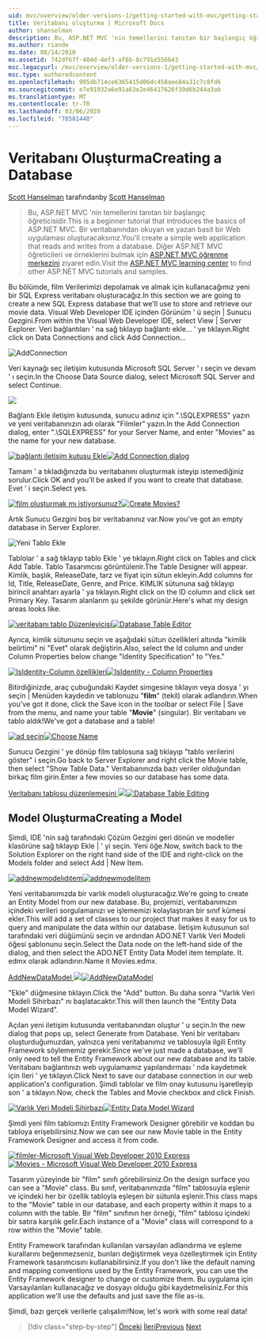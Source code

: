```yaml
---
uid: mvc/overview/older-versions-1/getting-started-with-mvc/getting-started-with-mvc-part4
title: Veritabanı oluşturma | Microsoft Docs
author: shanselman
description: Bu, ASP.NET MVC 'nin temellerini tanıtan bir başlangıç öğreticisidir. Bir veritabanından okuyan ve yazan basit bir Web uygulaması oluşturun.
ms.author: riande
ms.date: 08/14/2010
ms.assetid: 742df67f-484d-4ef3-af6b-8c791e556b43
msc.legacyurl: /mvc/overview/older-versions-1/getting-started-with-mvc/getting-started-with-mvc-part4
msc.type: authoredcontent
ms.openlocfilehash: 995db714ce6365415d06dc458aee84a31c7c8fd6
ms.sourcegitcommit: e7e91932a6e91a63e2e46417626f39d6b244a3ab
ms.translationtype: MT
ms.contentlocale: tr-TR
ms.lasthandoff: 03/06/2020
ms.locfileid: "78581440"
---
```

# <a name="creating-a-database"></a><span data-ttu-id="0cf70-104">Veritabanı Oluşturma</span><span class="sxs-lookup"><span data-stu-id="0cf70-104">Creating a Database</span></span>

<span data-ttu-id="0cf70-105">[Scott Hanselman](https://github.com/shanselman) tarafından</span><span class="sxs-lookup"><span data-stu-id="0cf70-105">by [Scott Hanselman](https://github.com/shanselman)</span></span>

> <span data-ttu-id="0cf70-106">Bu, ASP.NET MVC 'nin temellerini tanıtan bir başlangıç öğreticisidir.</span><span class="sxs-lookup"><span data-stu-id="0cf70-106">This is a beginner tutorial that introduces the basics of ASP.NET MVC.</span></span> <span data-ttu-id="0cf70-107">Bir veritabanından okuyan ve yazan basit bir Web uygulaması oluşturacaksınız.</span><span class="sxs-lookup"><span data-stu-id="0cf70-107">You'll create a simple web application that reads and writes from a database.</span></span> <span data-ttu-id="0cf70-108">Diğer ASP.NET MVC öğreticileri ve örneklerini bulmak için [ASP.NET MVC öğrenme merkezini](../../../index.md) ziyaret edin.</span><span class="sxs-lookup"><span data-stu-id="0cf70-108">Visit the [ASP.NET MVC learning center](../../../index.md) to find other ASP.NET MVC tutorials and samples.</span></span>

<span data-ttu-id="0cf70-109">Bu bölümde, film Verilerimizi depolamak ve almak için kullanacağımız yeni bir SQL Express veritabanı oluşturacağız.</span><span class="sxs-lookup"><span data-stu-id="0cf70-109">In this section we are going to create a new SQL Express database that we'll use to store and retrieve our movie data.</span></span> <span data-ttu-id="0cf70-110">Visual Web Developer IDE içinden Görünüm ' ü seçin | Sunucu Gezgini.</span><span class="sxs-lookup"><span data-stu-id="0cf70-110">From within the Visual Web Developer IDE, select View | Server Explorer.</span></span> <span data-ttu-id="0cf70-111">Veri bağlantıları ' na sağ tıklayıp bağlantı ekle... ' ye tıklayın.</span><span class="sxs-lookup"><span data-stu-id="0cf70-111">Right click on Data Connections and click Add Connection...</span></span>

![AddConnection](getting-started-with-mvc-part4/_static/image1.png)

<span data-ttu-id="0cf70-113">Veri kaynağı seç iletişim kutusunda Microsoft SQL Server ' ı seçin ve devam ' ı seçin.</span><span class="sxs-lookup"><span data-stu-id="0cf70-113">In the Choose Data Source dialog, select Microsoft SQL Server and select Continue.</span></span>

![](getting-started-with-mvc-part4/_static/image2.png)

<span data-ttu-id="0cf70-114">Bağlantı Ekle iletişim kutusunda, sunucu adınız için ".\SQLEXPRESS" yazın ve yeni veritabanınızın adı olarak "Filmler" yazın.</span><span class="sxs-lookup"><span data-stu-id="0cf70-114">In the Add Connection dialog, enter ".\SQLEXPRESS" for your Server Name, and enter "Movies" as the name for your new database.</span></span>

<span data-ttu-id="0cf70-115">[![bağlantı iletişim kutusu Ekle](getting-started-with-mvc-part4/_static/image4.png)](getting-started-with-mvc-part4/_static/image3.png)</span><span class="sxs-lookup"><span data-stu-id="0cf70-115">[![Add Connection dialog](getting-started-with-mvc-part4/_static/image4.png)](getting-started-with-mvc-part4/_static/image3.png)</span></span>

<span data-ttu-id="0cf70-116">Tamam ' a tıkladığınızda bu veritabanını oluşturmak isteyip istemediğiniz sorulur.</span><span class="sxs-lookup"><span data-stu-id="0cf70-116">Click OK and you'll be asked if you want to create that database.</span></span> <span data-ttu-id="0cf70-117">Evet ' i seçin.</span><span class="sxs-lookup"><span data-stu-id="0cf70-117">Select yes.</span></span>

<span data-ttu-id="0cf70-118">[![film oluşturmak mı istiyorsunuz?](getting-started-with-mvc-part4/_static/image6.png)](getting-started-with-mvc-part4/_static/image5.png)</span><span class="sxs-lookup"><span data-stu-id="0cf70-118">[![Create Movies?](getting-started-with-mvc-part4/_static/image6.png)](getting-started-with-mvc-part4/_static/image5.png)</span></span>

<span data-ttu-id="0cf70-119">Artık Sunucu Gezgini boş bir veritabanınız var.</span><span class="sxs-lookup"><span data-stu-id="0cf70-119">Now you've got an empty database in Server Explorer.</span></span>

![Yeni Tablo Ekle](getting-started-with-mvc-part4/_static/image7.png)

<span data-ttu-id="0cf70-121">Tablolar ' a sağ tıklayıp tablo Ekle ' ye tıklayın.</span><span class="sxs-lookup"><span data-stu-id="0cf70-121">Right click on Tables and click Add Table.</span></span> <span data-ttu-id="0cf70-122">Tablo Tasarımcısı görüntülenir.</span><span class="sxs-lookup"><span data-stu-id="0cf70-122">The Table Designer will appear.</span></span> <span data-ttu-id="0cf70-123">Kimlik, başlık, ReleaseDate, tarz ve fiyat için sütun ekleyin.</span><span class="sxs-lookup"><span data-stu-id="0cf70-123">Add columns for Id, Title, ReleaseDate, Genre, and Price.</span></span> <span data-ttu-id="0cf70-124">KIMLIK sütununa sağ tıklayıp birincil anahtarı ayarla ' ya tıklayın.</span><span class="sxs-lookup"><span data-stu-id="0cf70-124">Right click on the ID column and click set Primary Key.</span></span> <span data-ttu-id="0cf70-125">Tasarım alanlarım şu şekilde görünür.</span><span class="sxs-lookup"><span data-stu-id="0cf70-125">Here's what my design areas looks like.</span></span>

<span data-ttu-id="0cf70-126">[![veritabanı tablo Düzenleyicisi](getting-started-with-mvc-part4/_static/image9.png)](getting-started-with-mvc-part4/_static/image8.png)</span><span class="sxs-lookup"><span data-stu-id="0cf70-126">[![Database Table Editor](getting-started-with-mvc-part4/_static/image9.png)](getting-started-with-mvc-part4/_static/image8.png)</span></span>

<span data-ttu-id="0cf70-127">Ayrıca, kimlik sütununu seçin ve aşağıdaki sütun özellikleri altında "kimlik belirtimi" ni "Evet" olarak değiştirin.</span><span class="sxs-lookup"><span data-stu-id="0cf70-127">Also, select the Id column and under Column Properties below change "Identity Specification" to "Yes."</span></span>

<span data-ttu-id="0cf70-128">[![IsIdentity-Column özellikleri](getting-started-with-mvc-part4/_static/image11.png)](getting-started-with-mvc-part4/_static/image10.png)</span><span class="sxs-lookup"><span data-stu-id="0cf70-128">[![IsIdentity - Column Properties](getting-started-with-mvc-part4/_static/image11.png)](getting-started-with-mvc-part4/_static/image10.png)</span></span>

<span data-ttu-id="0cf70-129">Bitirdiğinizde, araç çubuğundaki Kaydet simgesine tıklayın veya dosya ' yı seçin | Menüden kaydedin ve tablonuzu "**film**" (tekil) olarak adlandırın.</span><span class="sxs-lookup"><span data-stu-id="0cf70-129">When you've got it done, click the Save icon in the toolbar or select File | Save from the menu, and name your table "**Movie**" (singular).</span></span> <span data-ttu-id="0cf70-130">Bir veritabanı ve tablo aldık!</span><span class="sxs-lookup"><span data-stu-id="0cf70-130">We've got a database and a table!</span></span>

<span data-ttu-id="0cf70-131">[![ad seçin](getting-started-with-mvc-part4/_static/image13.png)](getting-started-with-mvc-part4/_static/image12.png)</span><span class="sxs-lookup"><span data-stu-id="0cf70-131">[![Choose Name](getting-started-with-mvc-part4/_static/image13.png)](getting-started-with-mvc-part4/_static/image12.png)</span></span>

<span data-ttu-id="0cf70-132">Sunucu Gezgini ' ye dönüp film tablosuna sağ tıklayıp "tablo verilerini göster" i seçin.</span><span class="sxs-lookup"><span data-stu-id="0cf70-132">Go back to Server Explorer and right click the Movie table, then select "Show Table Data."</span></span> <span data-ttu-id="0cf70-133">Veritabanınızda bazı veriler olduğundan birkaç film girin.</span><span class="sxs-lookup"><span data-stu-id="0cf70-133">Enter a few movies so our database has some data.</span></span>

<span data-ttu-id="0cf70-134">[Veritabanı tablosu düzenlemesini ![](getting-started-with-mvc-part4/_static/image15.png)](getting-started-with-mvc-part4/_static/image14.png)</span><span class="sxs-lookup"><span data-stu-id="0cf70-134">[![Database Table Editing](getting-started-with-mvc-part4/_static/image15.png)](getting-started-with-mvc-part4/_static/image14.png)</span></span>

## <a name="creating-a-model"></a><span data-ttu-id="0cf70-135">Model Oluşturma</span><span class="sxs-lookup"><span data-stu-id="0cf70-135">Creating a Model</span></span>

<span data-ttu-id="0cf70-136">Şimdi, IDE 'nin sağ tarafındaki Çözüm Gezgini geri dönün ve modeller klasörüne sağ tıklayıp Ekle | ' yi seçin. Yeni öğe.</span><span class="sxs-lookup"><span data-stu-id="0cf70-136">Now, switch back to the Solution Explorer on the right hand side of the IDE and right-click on the Models folder and select Add | New Item.</span></span>

<span data-ttu-id="0cf70-137">[![addnewmodelıdıtem](getting-started-with-mvc-part4/_static/image17.png)](getting-started-with-mvc-part4/_static/image16.png)</span><span class="sxs-lookup"><span data-stu-id="0cf70-137">[![addnewmodelitem](getting-started-with-mvc-part4/_static/image17.png)](getting-started-with-mvc-part4/_static/image16.png)</span></span>

<span data-ttu-id="0cf70-138">Yeni veritabanımızda bir varlık modeli oluşturacağız.</span><span class="sxs-lookup"><span data-stu-id="0cf70-138">We're going to create an Entity Model from our new database.</span></span> <span data-ttu-id="0cf70-139">Bu, projemizi, veritabanımızın içindeki verileri sorgulamanızı ve işlememizi kolaylaştıran bir sınıf kümesi ekler.</span><span class="sxs-lookup"><span data-stu-id="0cf70-139">This will add a set of classes to our project that makes it easy for us to query and manipulate the data within our database.</span></span> <span data-ttu-id="0cf70-140">İletişim kutusunun sol tarafındaki veri düğümünü seçin ve ardından ADO.NET Varlık Veri Modeli öğesi şablonunu seçin.</span><span class="sxs-lookup"><span data-stu-id="0cf70-140">Select the Data node on the left-hand side of the dialog, and then select the ADO.NET Entity Data Model item template.</span></span> <span data-ttu-id="0cf70-141">It. edmx olarak adlandırın.</span><span class="sxs-lookup"><span data-stu-id="0cf70-141">Name it Movies.edmx.</span></span>

<span data-ttu-id="0cf70-142">[AddNewDataModel ![](getting-started-with-mvc-part4/_static/image19.png)](getting-started-with-mvc-part4/_static/image18.png)</span><span class="sxs-lookup"><span data-stu-id="0cf70-142">[![AddNewDataModel](getting-started-with-mvc-part4/_static/image19.png)](getting-started-with-mvc-part4/_static/image18.png)</span></span>

<span data-ttu-id="0cf70-143">"Ekle" düğmesine tıklayın.</span><span class="sxs-lookup"><span data-stu-id="0cf70-143">Click the "Add" button.</span></span> <span data-ttu-id="0cf70-144">Bu daha sonra "Varlık Veri Modeli Sihirbazı" nı başlatacaktır.</span><span class="sxs-lookup"><span data-stu-id="0cf70-144">This will then launch the "Entity Data Model Wizard".</span></span>

<span data-ttu-id="0cf70-145">Açılan yeni iletişim kutusunda veritabanından oluştur ' u seçin.</span><span class="sxs-lookup"><span data-stu-id="0cf70-145">In the new dialog that pops up, select Generate from Database.</span></span> <span data-ttu-id="0cf70-146">Yeni bir veritabanı oluşturduğumuzdan, yalnızca yeni veritabanımız ve tablosuyla ilgili Entity Framework söylememiz gerekir.</span><span class="sxs-lookup"><span data-stu-id="0cf70-146">Since we've just made a database, we'll only need to tell the Entity Framework about our new database and its table.</span></span> <span data-ttu-id="0cf70-147">Veritabanı bağlantınızı web uygulamamız yapılandırması ' nda kaydetmek için Ileri ' ye tıklayın.</span><span class="sxs-lookup"><span data-stu-id="0cf70-147">Click Next to save our database connection in our web application's configuration.</span></span> <span data-ttu-id="0cf70-148">Şimdi tablolar ve film onay kutusunu işaretleyip son ' a tıklayın.</span><span class="sxs-lookup"><span data-stu-id="0cf70-148">Now, check the Tables and Movie checkbox and click Finish.</span></span>

<span data-ttu-id="0cf70-149">[![Varlık Veri Modeli Sihirbazı](getting-started-with-mvc-part4/_static/image21.png)](getting-started-with-mvc-part4/_static/image20.png)</span><span class="sxs-lookup"><span data-stu-id="0cf70-149">[![Entity Data Model Wizard](getting-started-with-mvc-part4/_static/image21.png)](getting-started-with-mvc-part4/_static/image20.png)</span></span>

<span data-ttu-id="0cf70-150">Şimdi yeni film tabloımızı Entity Framework Designer görebilir ve koddan bu tabloya erişebilirsiniz.</span><span class="sxs-lookup"><span data-stu-id="0cf70-150">Now we can see our new Movie table in the Entity Framework Designer and access it from code.</span></span>

<span data-ttu-id="0cf70-151">[![filmler-Microsoft Visual Web Developer 2010 Express](getting-started-with-mvc-part4/_static/image23.png)](getting-started-with-mvc-part4/_static/image22.png)</span><span class="sxs-lookup"><span data-stu-id="0cf70-151">[![Movies - Microsoft Visual Web Developer 2010 Express](getting-started-with-mvc-part4/_static/image23.png)](getting-started-with-mvc-part4/_static/image22.png)</span></span>

<span data-ttu-id="0cf70-152">Tasarım yüzeyinde bir "film" sınıfı görebilirsiniz.</span><span class="sxs-lookup"><span data-stu-id="0cf70-152">On the design surface you can see a "Movie" class.</span></span> <span data-ttu-id="0cf70-153">Bu sınıf, veritabanımızda "film" tablosuyla eşlenir ve içindeki her bir özellik tabloyla eşleşen bir sütunla eşlenir.</span><span class="sxs-lookup"><span data-stu-id="0cf70-153">This class maps to the "Movie" table in our database, and each property within it maps to a column with the table.</span></span> <span data-ttu-id="0cf70-154">Bir "film" sınıfının her örneği, "film" tablosu içindeki bir satıra karşılık gelir.</span><span class="sxs-lookup"><span data-stu-id="0cf70-154">Each instance of a "Movie" class will correspond to a row within the "Movie" table.</span></span>

<span data-ttu-id="0cf70-155">Entity Framework tarafından kullanılan varsayılan adlandırma ve eşleme kurallarını beğenmezseniz, bunları değiştirmek veya özelleştirmek için Entity Framework tasarımcısını kullanabilirsiniz.</span><span class="sxs-lookup"><span data-stu-id="0cf70-155">If you don't like the default naming and mapping conventions used by the Entity Framework, you can use the Entity Framework designer to change or customize them.</span></span> <span data-ttu-id="0cf70-156">Bu uygulama için Varsayılanları kullanacağız ve dosyayı olduğu gibi kaydetmelisiniz.</span><span class="sxs-lookup"><span data-stu-id="0cf70-156">For this application we'll use the defaults and just save the file as-is.</span></span>

<span data-ttu-id="0cf70-157">Şimdi, bazı gerçek verilerle çalışalım!</span><span class="sxs-lookup"><span data-stu-id="0cf70-157">Now, let's work with some real data!</span></span>

> [!div class="step-by-step"]
> <span data-ttu-id="0cf70-158">[Önceki](getting-started-with-mvc-part3.md)
> [İleri](getting-started-with-mvc-part5.md)</span><span class="sxs-lookup"><span data-stu-id="0cf70-158">[Previous](getting-started-with-mvc-part3.md)
[Next](getting-started-with-mvc-part5.md)</span></span>
